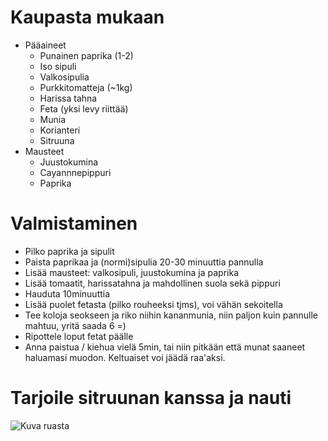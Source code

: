 # Kaupasta mukaan

* Pääaineet
    * Punainen paprika (1-2)
    * Iso sipuli
    * Valkosipulia
    * Purkkitomatteja (~1kg)
    * Harissa tahna
    * Feta (yksi levy riittää)
    * Munia
    * Korianteri
    * Sitruuna
* Mausteet
    * Juustokumina
    * Cayannnepippuri
    * Paprika

# Valmistaminen

* Pilko paprika ja sipulit
* Paista paprikaa ja (normi)sipulia 20-30 minuuttia pannulla
* Lisää mausteet: valkosipuli, juustokumina ja paprika
* Lisää tomaatit, harissatahna ja mahdollinen suola sekä pippuri
* Hauduta 10minuuttia
* Lisää puolet fetasta (pilko rouheeksi tjms), voi vähän sekoitella
* Tee koloja seokseen ja riko niihin kananmunia, niin paljon kuin pannulle mahtuu, yritä saada 6 =)
* Ripottele loput fetat päälle
* Anna paistua / kiehua vielä 5min, tai niin pitkään että munat saaneet haluamasi muodon. Keltuaiset voi jäädä raa'aksi.

# Tarjoile sitruunan kanssa ja nauti


 ![Kuva ruasta](https://raw.githubusercontent.com/artturipa/recipes/master/shakshuka/coverpic.jpg)

